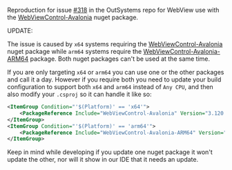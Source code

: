 Reproduction for issue [#318](https://github.com/OutSystems/WebView/issues/318) in the OutSystems repo for WebView use with the [WebViewControl-Avalonia](https://www.nuget.org/packages/WebViewControl-Avalonia) nuget package. 

UPDATE: 

The issue is caused by `x64` systems requiring the [WebViewControl-Avalonia](https://www.nuget.org/packages/WebViewControl-Avalonia) nuget package while `arm64` systems require the [WebViewControl-Avalonia-ARM64](https://www.nuget.org/packages/WebViewControl-Avalonia-ARM64) package. Both nuget packages can't be used at the same time.

If you are only targeting `x64` or `arm64` you can use one or the other packages and call it a day. However if you require both you need to update your build configuration to support both `x64` and `arm64` instead of `Any CPU`, and then also modify your `.csproj` so it can handle it like so:

```xml
<ItemGroup Condition="'$(Platform)' == 'x64'">
    <PackageReference Include="WebViewControl-Avalonia" Version="3.120.5" />
</ItemGroup>
<ItemGroup Condition="'$(Platform)' == 'arm64'">
    <PackageReference Include="WebViewControl-Avalonia-ARM64" Version="3.120.5" />
</ItemGroup>
```

Keep in mind while developing if you update one nuget package it won't update the other, nor will it show in our IDE that it needs an update.